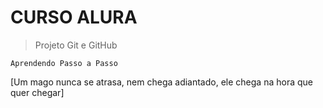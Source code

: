
# CURSO ALURA

>Projeto Git e GitHub

```
Aprendendo Passo a Passo
```

[Um mago nunca se atrasa, nem chega adiantado, ele chega na hora que quer chegar]
